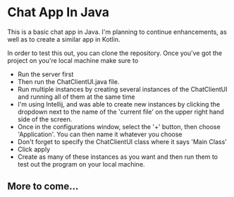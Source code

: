 # Chat App In Java

This is a basic chat app in Java. I'm planning to continue enhancements, as well as to create a similar app in Kotlin. 

In order to test this out, you can clone the repository. Once you've got the project on you're local machine make sure to 
+ Run the server first
+ Then run the ChatClientUI.java file.
+ Run multiple instances by creating several instances of the ChatClientUI and running all of them at the same time
+ I'm using Intellij, and was able to create new instances by clicking the dropdown next to the name of the 'current file' on the upper right hand side of the screen. 
+ Once in the configurations window, select the '+' button, then choose 'Application'. You can then name it whatever you choose
+ Don't forget to specify the ChatClientUI class where it says 'Main Class'
+ Click apply
+ Create as many of these instances as you want and then run them to test out the program on your local machine. 

## More to come...